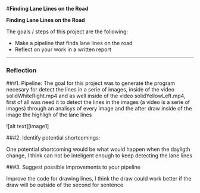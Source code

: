 #**Finding Lane Lines on the Road** 

**Finding Lane Lines on the Road**

The goals / steps of this project are the following:
* Make a pipeline that finds lane lines on the road
* Reflect on your work in a written report


---

### Reflection

###1. Pipeline: The goal for this project was to generate the program necesary for detect the lines in a serie of images, inside of the video solidWhiteRight.mp4 and as well inside of the video solidYellowLeft.mp4, first of all was need it to detect the lines in the images (a video is a serie of images) through an analisys of every image and the after draw inside of the image the highligh of the lane lines

![alt text][image1]


###2. Identify potential shortcomings:


One potential shortcoming would be what would happen when the dayligth change, I think can not be inteligent enough to keep detecting the lane lines


###3. Suggest possible improvements to your pipeline

Improve the code for drawing lines, I think the draw could work better if the draw will be outside of the second for sentence